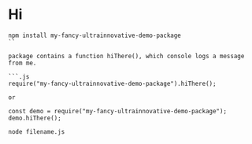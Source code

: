 # Hi

``` Terminal
npm install my-fancy-ultrainnovative-demo-package
``

package contains a function hiThere(), which console logs a message from me.

```.js
require("my-fancy-ultrainnovative-demo-package").hiThere();

or 

const demo = require("my-fancy-ultrainnovative-demo-package");
demo.hiThere();
```

```
node filename.js
```


